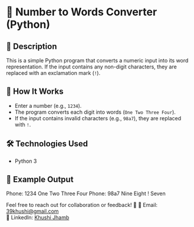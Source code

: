 # 🔢 Number to Words Converter (Python)

## 📖 Description
This is a simple Python program that converts a numeric input into its word representation. If the input contains any non-digit characters, they are replaced with an exclamation mark (`!`).

## 🚀 How It Works
- Enter a number (e.g., `1234`).
- The program converts each digit into words (`One Two Three Four`).
- If the input contains invalid characters (e.g., `98a7`), they are replaced with `!`.

## 🛠️ Technologies Used
- Python 3

## 📸 Example Output
Phone: 1234 One Two Three Four
Phone: 98a7 Nine Eight ! Seven


Feel free to reach out for collaboration or feedback! 🚀
📧 Email: 39khushi@gmail.com  
🔗 LinkedIn: [Khushi Jhamb](https://www.linkedin.com/in/khushi-jhamb/)  


